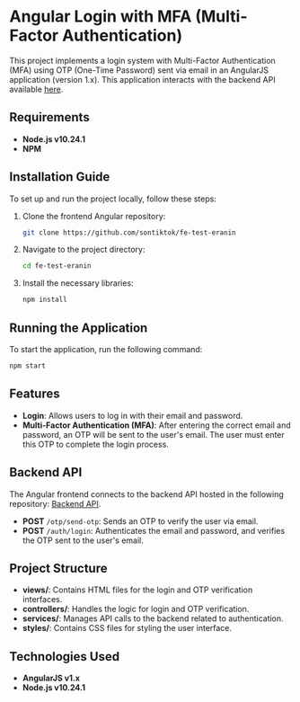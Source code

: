 # Angular Login with MFA (Multi-Factor Authentication)

This project implements a login system with Multi-Factor Authentication (MFA) using OTP (One-Time Password) sent via email in an AngularJS application (version 1.x). This application interacts with the backend API available [here](https://github.com/sontiktok/test-eranin).

## Requirements

- **Node.js v10.24.1**
- **NPM**

## Installation Guide

To set up and run the project locally, follow these steps:

1. Clone the frontend Angular repository:

   ```bash
   git clone https://github.com/sontiktok/fe-test-eranin
   ```

2. Navigate to the project directory:

   ```bash
   cd fe-test-eranin
   ```

3. Install the necessary libraries:

   ```bash
   npm install
   ```

## Running the Application

To start the application, run the following command:

```bash
npm start
```

## Features

- **Login**: Allows users to log in with their email and password.
- **Multi-Factor Authentication (MFA)**: After entering the correct email and password, an OTP will be sent to the user's email. The user must enter this OTP to complete the login process.

## Backend API

The Angular frontend connects to the backend API hosted in the following repository: [Backend API](https://github.com/sontiktok/test-eranin).

- **POST** `/otp/send-otp`: Sends an OTP to verify the user via email.
- **POST** `/auth/login`: Authenticates the email and password, and verifies the OTP sent to the user's email.

## Project Structure

- **views/**: Contains HTML files for the login and OTP verification interfaces.
- **controllers/**: Handles the logic for login and OTP verification.
- **services/**: Manages API calls to the backend related to authentication.
- **styles/**: Contains CSS files for styling the user interface.

## Technologies Used

- **AngularJS v1.x**
- **Node.js v10.24.1**
